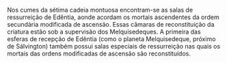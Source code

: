 ﻿Nos cumes da sétima cadeia montuosa encontram-se as salas de ressurreição de Edêntia, aonde acordam os mortais ascendentes da ordem secundária modificada de ascensão. Essas câmaras de reconstituição da criatura estão sob a supervisão dos Melquisedeques. A primeira das esferas de recepção de Edêntia (como o planeta Melquisedeque, próximo de Sálvington) também possui salas especiais de ressurreição nas quais os mortais das ordens modificadas de ascensão são reconstituídos.